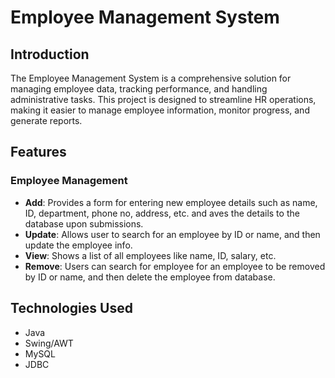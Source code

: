 # Employee Management System
## Introduction
The Employee Management System is a comprehensive solution for managing employee data, tracking performance, and handling administrative tasks. This project is designed to streamline HR operations, making it easier to manage employee information, monitor progress, and generate reports.
## Features
### Employee Management
  * **Add**: Provides a form for entering new employee details such as name, ID, department, phone no, address, etc. and aves the details to the database upon submissions.
  * **Update**: Allows user to search for an employee by ID or name, and then update the employee info.
  * **View**: Shows a list of all employees like name, ID, salary, etc.
  * **Remove**: Users can search for employee for an employee to be removed by ID or name, and then delete the employee from database.
## Technologies Used
* Java
* Swing/AWT
* MySQL
* JDBC
